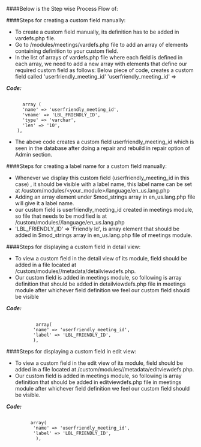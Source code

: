####Below is the Step wise Process Flow of:

####Steps for creating a custom field manually:
*	To create a custom field manually, its definition has to be added in vardefs.php file.
*	Go to <root>/modules/meetings/vardefs.php file to add an array of elements containing definition to your custom field.
*	In the list of arrays of vardefs.php file where each field is defined in each array, we need to add a new array with elements that define our required custom field as follows:
	Below piece of code, creates a custom field called 'userfriendly_meeting_id'
	'userfriendly_meeting_id' =>

**_Code:_**
	
```

      array (
	  'name' => 'userfriendly_meeting_id',
   	  'vname' => 'LBL_FRIENDLY_ID',
	  'type' => 'varchar',
  	  'len' => '10',
    ),

```

*	The above code creates a custom field userfriendly_meeting_id which is seen in the database after doing a repair and rebuild in repair option of Admin section.

####Steps for creating a label name for a custom field manually:
*	Whenever we display this custom field (userfriendly_meeting_id in this case) , it should be visible with a label name, this label name can be set at <root>/custom/modules/<your_module>/language/en_us.lang.php
*	Adding an array element under $mod_strings array in en_us.lang.php file will give it a label name.
*	our custom field is userfriendly_meeting_id created in meetings module, so file that needs to be modified is at <root>/custom/modules/<meetings>/language/en_us.lang.php
*	'LBL_FRIENDLY_ID' => 'Friendly Id', is array element that should be added in $mod_strings array in en_us.lang.php file of meetings module.

####Steps for displaying a custom field in detail view:
*	To view a custom field in the detail view of its module, field should be added in a file located at <root>/custom/modules/<your module>/metadata/detailviewdefs.php.
*	Our custom field is added in meetings module, so following is array definition that should be added in detailviewdefs.php file in meetings module after whichever field definition we feel our custom field should be visible

**_Code:_**
	
```

           array(
  		  'name' => 'userfriendly_meeting_id',
  		  'label' => 'LBL_FRIENDLY_ID',   		 
  		  ),	

```

####Steps for displaying a custom field in edit view:
*	To view a custom field in the edit view of its module, field should be added in a file located at <root>/custom/modules/<your module>/metadata/editviewdefs.php.
*	Our custom field is added in meetings module, so following is array definition that should be added in editviewdefs.php file in meetings module after whichever field definition we feel our custom field should be visible.

**_Code:_**
	
```

         array(
  		  'name' => 'userfriendly_meeting_id',
  		  'label' => 'LBL_FRIENDLY_ID',   		 
  		   ),	

```

